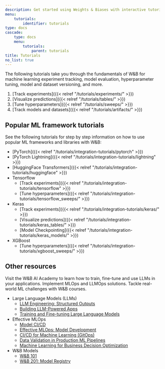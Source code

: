 ```yaml
---
description: Get started using Weights & Biases with interactive tutorials.
menu:
    tutorials:
        identifier: tutorials
type: docs
cascade:
    type: docs
    menu:
        tutorials:
            parent: tutorials
title: Tutorials
no_list: true
---
```


The following tutorials take you through the fundamentals of W&B for machine learning experiment tracking, model evaluation, hyperparameter tuning, model and dataset versioning, and more.

1. [Track experiments]({{< relref "/tutorials/experiments/" >}}) 
2. [Visualize predictions]({{< relref "/tutorials/tables/" >}})
3. [Tune hyperparameters]({{< relref "/tutorials/sweeps/" >}})
4. [Track models and datasets]({{< relref "/tutorials/artifacts/" >}})


## Popular ML framework tutorials
See the following tutorials for step by step information on how to use popular ML frameworks and libraries with W&B:

- [PyTorch]({{< relref "/tutorials/integration-tutorials/pytorch" >}})
- [PyTorch Lightning]({{< relref "/tutorials/integration-tutorials/lightning" >}})
- [HuggingFace Transformers]({{< relref "/tutorials/integration-tutorials/huggingface" >}})
- Tensorflow
    - [Track experiments]({{< relref "/tutorials/integration-tutorials/tensorflow" >}})
    - [Tune hyperparameters]({{< relref "/tutorials/integration-tutorials/tensorflow_sweeps/" >}})
- Keras
    - [Track experiments]({{< relref "/tutorials/integration-tutorials/keras/" >}})
    - [Visualize predictions]({{< relref "/tutorials/integration-tutorials/keras_tables/" >}})
    - [Model Checkpointing]({{< relref "/tutorials/integration-tutorials/keras_models/" >}})
- XGBoost
    - [Tune hyperparameters]({{< relref "/tutorials/integration-tutorials/xgboost_sweeps/" >}})



## Other resources

Visit the W&B AI Academy to learn how to train, fine-tune and use LLMs in your applications. Implement MLOps and LLMOps solutions. Tackle real-world ML challenges with W&B courses.

- Large Language Models (LLMs)
    - [LLM Engineering: Structured Outputs](https://www.wandb.courses/courses/steering-language-models?utm_source=wandb_docs&utm_medium=code&utm_campaign=tutorials)
    - [Building LLM-Powered Apps](https://www.wandb.courses/courses/building-llm-powered-apps?utm_source=wandb_docs&utm_medium=code&utm_campaign=tutorials)
    - [Training and Fine-tuning Large Language Models](https://www.wandb.courses/courses/training-fine-tuning-LLMs?utm_source=wandb_docs&utm_medium=code&utm_campaign=tutorials)
- Effective MLOps
    - [Model CI/CD](https://www.wandb.courses/courses/enterprise-model-management?utm_source=wandb_docs&utm_medium=code&utm_campaign=tutorials)
    - [Effective MLOps: Model Development](https://www.wandb.courses/courses/effective-mlops-model-development?utm_source=wandb_docs&utm_medium=code&utm_campaign=tutorials)
    - [CI/CD for Machine Learning (GitOps)](https://www.wandb.courses/courses/ci-cd-for-machine-learning?utm_source=wandb_docs&utm_medium=code&utm_campaign=tutorials)
    - [Data Validation in Production ML Pipelines](https://www.wandb.courses/courses/data-validation-for-machine-learning?utm_source=wandb_docs&utm_medium=code&utm_campaign=tutorials)
    - [Machine Learning for Business Decision Optimization](https://www.wandb.courses/courses/decision-optimization?utm_source=wandb_docs&utm_medium=code&utm_campaign=tutorials)
- W&B Models 
    - [W&B 101](https://wandb.ai/site/courses/101/?utm_source=wandb_docs&utm_medium=code&utm_campaign=tutorials)
    - [W&B 201: Model Registry](https://www.wandb.courses/courses/201-model-registry?utm_source=wandb_docs&utm_medium=code&utm_campaign=tutorials)
